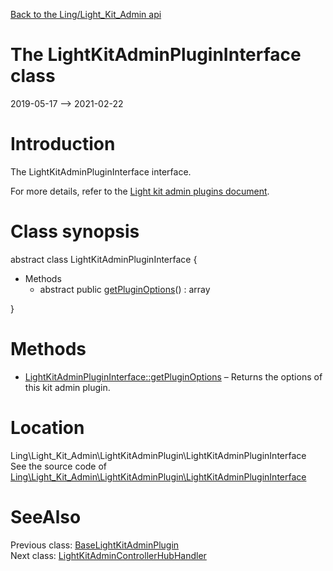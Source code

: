 [Back to the Ling/Light_Kit_Admin api](https://github.com/lingtalfi/Light_Kit_Admin/blob/master/doc/api/Ling/Light_Kit_Admin.md)



The LightKitAdminPluginInterface class
================
2019-05-17 --> 2021-02-22






Introduction
============

The LightKitAdminPluginInterface interface.

For more details, refer to the [Light kit admin plugins document](https://github.com/lingtalfi/Light_Kit_Admin/blob/master/doc/pages/lka-plugins.md).



Class synopsis
==============


abstract class <span class="pl-k">LightKitAdminPluginInterface</span>  {

- Methods
    - abstract public [getPluginOptions](https://github.com/lingtalfi/Light_Kit_Admin/blob/master/doc/api/Ling/Light_Kit_Admin/LightKitAdminPlugin/LightKitAdminPluginInterface/getPluginOptions.md)() : array

}






Methods
==============

- [LightKitAdminPluginInterface::getPluginOptions](https://github.com/lingtalfi/Light_Kit_Admin/blob/master/doc/api/Ling/Light_Kit_Admin/LightKitAdminPlugin/LightKitAdminPluginInterface/getPluginOptions.md) &ndash; Returns the options of this kit admin plugin.





Location
=============
Ling\Light_Kit_Admin\LightKitAdminPlugin\LightKitAdminPluginInterface<br>
See the source code of [Ling\Light_Kit_Admin\LightKitAdminPlugin\LightKitAdminPluginInterface](https://github.com/lingtalfi/Light_Kit_Admin/blob/master/LightKitAdminPlugin/LightKitAdminPluginInterface.php)



SeeAlso
==============
Previous class: [BaseLightKitAdminPlugin](https://github.com/lingtalfi/Light_Kit_Admin/blob/master/doc/api/Ling/Light_Kit_Admin/LightKitAdminPlugin/BaseLightKitAdminPlugin.md)<br>Next class: [LightKitAdminControllerHubHandler](https://github.com/lingtalfi/Light_Kit_Admin/blob/master/doc/api/Ling/Light_Kit_Admin/Light_ControllerHub/LightKitAdminControllerHubHandler.md)<br>
